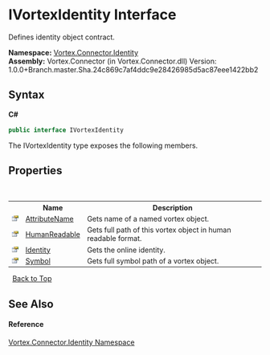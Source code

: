 # IVortexIdentity Interface
 

Defines identity object contract.

**Namespace:**&nbsp;<a href="N_Vortex_Connector_Identity.md">Vortex.Connector.Identity</a><br />**Assembly:**&nbsp;Vortex.Connector (in Vortex.Connector.dll) Version: 1.0.0+Branch.master.Sha.24c869c7af4ddc9e28426985d5ac87eee1422bb2

## Syntax

**C#**<br />
``` C#
public interface IVortexIdentity
```

The IVortexIdentity type exposes the following members.


## Properties
&nbsp;<table><tr><th></th><th>Name</th><th>Description</th></tr><tr><td>![Public property](media/pubproperty.gif "Public property")</td><td><a href="P_Vortex_Connector_Identity_IVortexIdentity_AttributeName.md">AttributeName</a></td><td>
Gets name of a named vortex object.</td></tr><tr><td>![Public property](media/pubproperty.gif "Public property")</td><td><a href="P_Vortex_Connector_Identity_IVortexIdentity_HumanReadable.md">HumanReadable</a></td><td>
Gets full path of this vortex object in human readable format.</td></tr><tr><td>![Public property](media/pubproperty.gif "Public property")</td><td><a href="P_Vortex_Connector_Identity_IVortexIdentity_Identity.md">Identity</a></td><td>
Gets the online identity.</td></tr><tr><td>![Public property](media/pubproperty.gif "Public property")</td><td><a href="P_Vortex_Connector_Identity_IVortexIdentity_Symbol.md">Symbol</a></td><td>
Gets full symbol path of a vortex object.</td></tr></table>&nbsp;
<a href="#ivortexidentity-interface">Back to Top</a>

## See Also


#### Reference
<a href="N_Vortex_Connector_Identity.md">Vortex.Connector.Identity Namespace</a><br />
